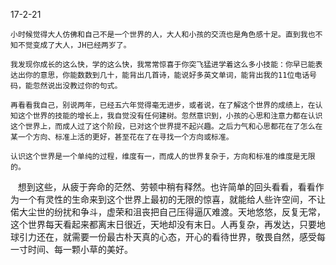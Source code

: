 17-2-21

    小时候觉得大人仿佛和自己不是一个世界的人，大人和小孩的交流也是角色感十足。直到我也不知不觉变成了大人，JH已经两岁了。

    我发现你成长的这么快，学的这么快，我常常惊喜于你突飞猛进学着这么多小技能：你早已能表达出你的意思，你能数数到几十，能背出几首诗，能说好多英文单词，能背出我的11位电话号码，能忽然说出没教过你的句式。

    再看看我自己，别说两年，已经五六年觉得毫无进步，或者说，在了解这个世界的成绩上，在认知这个世界的技能的增长上，我自觉没有任何建树。忽然意识到，小孩的心思和注意力都在认识这个世界上，而成人过了这个阶段，已对这个世界提不起兴趣。之后力气和心思都花在了怎么在某一个方向、标准上活的更好，甚至花在了在寻找一个方向或标准。

    认识这个世界是一个单纯的过程，维度有一，而成人的世界复杂于，方向和标准的维度是无限的。

    想到这些，从疲于奔命的茫然、劳顿中稍有释然。也许简单的回头看看，看看作为一个有灵性的生命来到这个世界上最初的无限的惊喜，就能给人些许空间，不让偌大尘世的纷扰和争斗，虚荣和沮丧把自己压得逼仄难渡。天地悠悠，反复无常，这个世界每天看起来都离末日很近，天地却没有末日。人再复杂，再发达，只要地球引力还在，就需要一份最古朴天真的心态，开心的看待世界，敬畏自然，感受每一寸时间、每一颗小草的美好。
